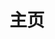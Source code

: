 ---
home: true
icon: home
title: 主页
bgImageStyle: 
background-attachment: fixed
heroText: Pip Manager
heroImage: assets/icon.png
tagline: 基于 Pip 的可视化 Python 包管理器
actions:
  - text: 开始
    link: ./get-started/
    type: primary

  - text: 下载
    link: ./download/

highlights:
  - header: GUI
    image: assets/home/gui-image.png
    highlights:
      - title: WPF
        icon: object-ungroup
        details: 基于 Windows Presentation Foundation 技术的桌面图形化应用
      - title: Fluent Design
        icon: display
        details: 采用 Fluent 风格的控件设计
      - title: 操作可视化
        icon: window-restore
        details: 直观地进行包管理操作

  - header: Action
    image: assets/home/gui-image.png
    highlights:
      - title: 后台任务
        icon: object-ungroup
        details: 大部分操作由即时可视的后台任务完成
      - title: 错误分析
        icon: display
        details: 分析常见报错，发现问题原因，提供解决方案

  - header: 特色功能
    image: ""
    bgImage: ""
    features:
      - title: 一览
        icon: list
        details: 列表展现包的简要信息
      - title: 查询
        icon: globe
        details: 本地/在线获取指定包相关信息
      - title: 应用场景推荐
        icon: object-group
        details: 可一键安装特定场景下推荐使用的包
      - title: 多环境管理
        icon: layer-group
        details: 一键环境切换，支持更新操作和可用性检测
      - title: 内置代码编辑器
        icon: code
        details: 轻量级 Python 脚本编写

  - header: 原生支持
    image: ""
    bgImage: ""
    features:
      - title: 安装
        icon: inbox
      - title: 更新
        icon: circle-up
      - title: 卸载
        icon: trash
      - title: 下载
        icon: download
      - title: 完整性检查
        icon: bug
      - title: 缓存管理
        icon: sliders

---